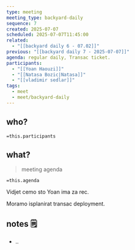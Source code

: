 ```yaml
---
type: meeting
meeting_type: backyard-daily
sequence: 7
created: 2025-07-07
scheduled: 2025-07-07T11:45:00
related:
  - "[[backyard daily 6 - 07.02]]"
previous: "[[backyard daily 7 - 2025-07-07]]"
agenda: regular daily, Transac ticket.
participants:
  - "[[Yoan Haouzi]]"
  - "[[Natasa Bozic|Natasa]]"
  - "[[vladimir sedlar]]"
tags:
  - meet
  - meet/backyard-daily
---
```

## who?

`=this.participants`

## what?
> meeting agenda

`=this.agenda`

Vidjet cemo sto Yoan ima za rec.

Moramo isplanirat transac deployment.

## notes 🗒

- ..